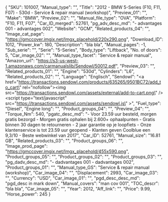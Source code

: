 {
  "SKU": 101007, 
  "Manual_type": "", 
  "Title": "2012 - BMW 5-Series  (F10, F11, F07) - 530d  - Service & repair manual (workshop)", 
  "Preview_01": "", 
  "Make": "BMW", 
  "Preview_02": "", 
  "Manual_file_type": "OVA", 
  "Platform": "F10, F11, F07", 
  "Car_ID_merged": 52761, 
  "pg_adv_desc_md": "- advantages 001 - advantages 002", 
  "Website": "GCM", 
  "Related_products_04": "", 
  "Image_cat_page": "https://gmccover.imgix.net/Imgx_placehold/220x290.png", 
  "Download_ID": 1012, 
  "Power_kw": 180, 
  "Description": "bla bla", 
  "Manual_pages": -1, 
  "Sub_serie": "", 
  "Serie": "5-Series", 
  "Body_type": "Liftback", 
  "No. of doors": 5, 
  "Car_image_02": "", 
  "Manual_type_facet": "Service & repair manual", 
  "Amazon_url": "https://s3-us-west-1.amazonaws.com/carmanualslib/Sendowl/50012.pdf", 
  "Preview_03": "", 
  "Related_products_01": "", 
  "Engine": "530d", 
  "Cylinders": "L6", 
  "Related_products_02": "", 
  "Language": "Englisch", 
  "Sendowl": "<a href=\"https://transactions.sendowl.com/products/635265/9501BC72/add_to_cart\" rel=\"nofollow\"><img src=\"https://transactions.sendowl.com/assets/external/add-to-cart.png\" /></a><script type=\"text/javascript\" src=\"https://transactions.sendowl.com/assets/sendowl.js\" ></script>", 
  "Fuel_type": "Diesel", 
  "Engine long": "", 
  "Product_groups_04": "", 
  "Preview_04": "", 
  "Torque_Nm": 540, 
  "pgatc_desc_md": "-  Voor 23.59 uur besteld, morgen gratis bezorgd  -  Morgen gratis ophalen bij 2.600+ ophaalpunten  -  Gratis binnen 30 dagen te retourneren  -  2 jaar garantie op je loopfiets  -  Onze klantenservice is tot 23.59 uur geopend  -  Klanten geven Coolblue een 9,3/10   -  Beste webwinkel van 2017", 
  "Car_ID": 52761, 
  "Manual_size": "16.81 GB", 
  "Related_products_03": "", 
  "Product_groups_06": "", 
  "Image_prod_page": "https://gmccover.imgix.net/Imgx_placehold/455x590.png", 
  "Product_groups_05": "", 
  "Product_groups_02": "", 
  "Product_groups_03": "", 
  "pg_dadv_desc_md": "- dadvantages 001 - dadvantages 002", 
  "Product_groups_01": "", 
  "Manual_type_GS": "Service & repair manual (workshop)", 
  "Car_image_04": "", 
  "Displacement": 2993, 
  "Car_image_03": "", 
  "Currency": "USD", 
  "Car_image_01": "", 
  "pgd_desc_desc_md": "pgd_desc in mark down", 
  "Manual_covers": "man cov 001", 
  "TOC_descr": "bla bla", 
  "Car_image_05": "", 
  "Year": 2012, 
  "Aff_link": "", 
  "Price": 9.99, 
  "Horse_power": 245
}